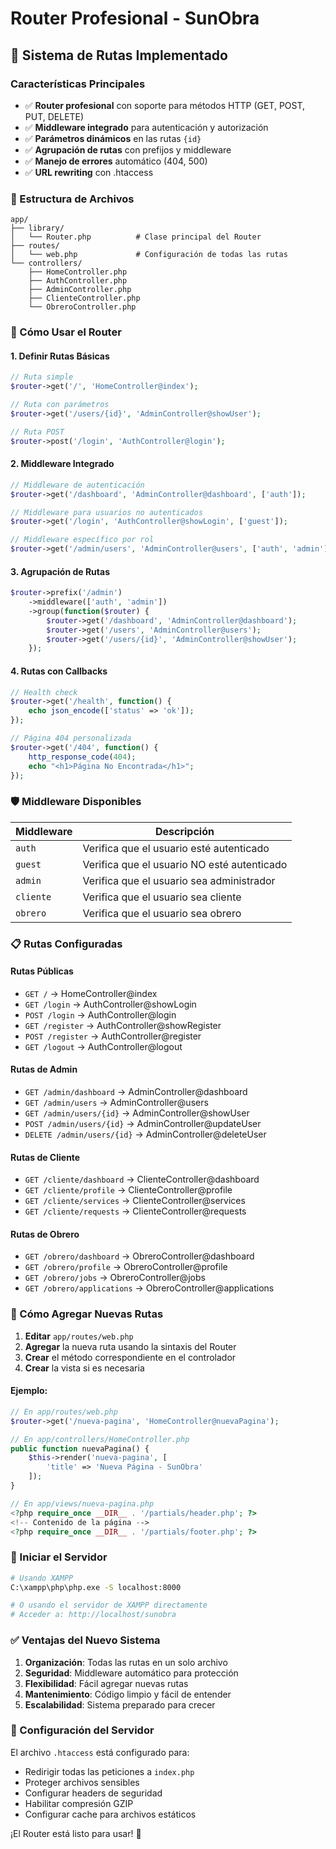 # Router Profesional - SunObra

## 🚀 Sistema de Rutas Implementado

### Características Principales

- ✅ **Router profesional** con soporte para métodos HTTP (GET, POST, PUT, DELETE)
- ✅ **Middleware integrado** para autenticación y autorización
- ✅ **Parámetros dinámicos** en las rutas `{id}`
- ✅ **Agrupación de rutas** con prefijos y middleware
- ✅ **Manejo de errores** automático (404, 500)
- ✅ **URL rewriting** con .htaccess

### 📁 Estructura de Archivos

```
app/
├── library/
│   └── Router.php          # Clase principal del Router
├── routes/
│   └── web.php             # Configuración de todas las rutas
└── controllers/
    ├── HomeController.php
    ├── AuthController.php
    ├── AdminController.php
    ├── ClienteController.php
    └── ObreroController.php
```

### 🔧 Cómo Usar el Router

#### 1. Definir Rutas Básicas

```php
// Ruta simple
$router->get('/', 'HomeController@index');

// Ruta con parámetros
$router->get('/users/{id}', 'AdminController@showUser');

// Ruta POST
$router->post('/login', 'AuthController@login');
```

#### 2. Middleware Integrado

```php
// Middleware de autenticación
$router->get('/dashboard', 'AdminController@dashboard', ['auth']);

// Middleware para usuarios no autenticados
$router->get('/login', 'AuthController@showLogin', ['guest']);

// Middleware específico por rol
$router->get('/admin/users', 'AdminController@users', ['auth', 'admin']);
```

#### 3. Agrupación de Rutas

```php
$router->prefix('/admin')
    ->middleware(['auth', 'admin'])
    ->group(function($router) {
        $router->get('/dashboard', 'AdminController@dashboard');
        $router->get('/users', 'AdminController@users');
        $router->get('/users/{id}', 'AdminController@showUser');
    });
```

#### 4. Rutas con Callbacks

```php
// Health check
$router->get('/health', function() {
    echo json_encode(['status' => 'ok']);
});

// Página 404 personalizada
$router->get('/404', function() {
    http_response_code(404);
    echo "<h1>Página No Encontrada</h1>";
});
```

### 🛡️ Middleware Disponibles

| Middleware | Descripción |
|------------|-------------|
| `auth` | Verifica que el usuario esté autenticado |
| `guest` | Verifica que el usuario NO esté autenticado |
| `admin` | Verifica que el usuario sea administrador |
| `cliente` | Verifica que el usuario sea cliente |
| `obrero` | Verifica que el usuario sea obrero |

### 📋 Rutas Configuradas

#### Rutas Públicas
- `GET /` → HomeController@index
- `GET /login` → AuthController@showLogin
- `POST /login` → AuthController@login
- `GET /register` → AuthController@showRegister
- `POST /register` → AuthController@register
- `GET /logout` → AuthController@logout

#### Rutas de Admin
- `GET /admin/dashboard` → AdminController@dashboard
- `GET /admin/users` → AdminController@users
- `GET /admin/users/{id}` → AdminController@showUser
- `POST /admin/users/{id}` → AdminController@updateUser
- `DELETE /admin/users/{id}` → AdminController@deleteUser

#### Rutas de Cliente
- `GET /cliente/dashboard` → ClienteController@dashboard
- `GET /cliente/profile` → ClienteController@profile
- `GET /cliente/services` → ClienteController@services
- `GET /cliente/requests` → ClienteController@requests

#### Rutas de Obrero
- `GET /obrero/dashboard` → ObreroController@dashboard
- `GET /obrero/profile` → ObreroController@profile
- `GET /obrero/jobs` → ObreroController@jobs
- `GET /obrero/applications` → ObreroController@applications

### 🔄 Cómo Agregar Nuevas Rutas

1. **Editar** `app/routes/web.php`
2. **Agregar** la nueva ruta usando la sintaxis del Router
3. **Crear** el método correspondiente en el controlador
4. **Crear** la vista si es necesaria

#### Ejemplo:

```php
// En app/routes/web.php
$router->get('/nueva-pagina', 'HomeController@nuevaPagina');

// En app/controllers/HomeController.php
public function nuevaPagina() {
    $this->render('nueva-pagina', [
        'title' => 'Nueva Página - SunObra'
    ]);
}

// En app/views/nueva-pagina.php
<?php require_once __DIR__ . '/partials/header.php'; ?>
<!-- Contenido de la página -->
<?php require_once __DIR__ . '/partials/footer.php'; ?>
```

### 🚀 Iniciar el Servidor

```bash
# Usando XAMPP
C:\xampp\php\php.exe -S localhost:8000

# O usando el servidor de XAMPP directamente
# Acceder a: http://localhost/sunobra
```

### ✅ Ventajas del Nuevo Sistema

1. **Organización**: Todas las rutas en un solo archivo
2. **Seguridad**: Middleware automático para protección
3. **Flexibilidad**: Fácil agregar nuevas rutas
4. **Mantenimiento**: Código limpio y fácil de entender
5. **Escalabilidad**: Sistema preparado para crecer

### 🔧 Configuración del Servidor

El archivo `.htaccess` está configurado para:
- Redirigir todas las peticiones a `index.php`
- Proteger archivos sensibles
- Configurar headers de seguridad
- Habilitar compresión GZIP
- Configurar cache para archivos estáticos

¡El Router está listo para usar! 🎉 
